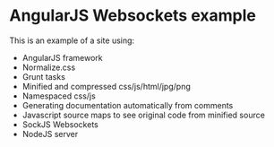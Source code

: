 # AngularJS Websockets example

This is an example of a site using:
- AngularJS framework
- Normalize.css
- Grunt tasks
- Minified and compressed css/js/html/jpg/png
- Namespaced css/js
- Generating documentation automatically from comments
- Javascript source maps to see original code from minified source
- SockJS Websockets
- NodeJS server